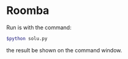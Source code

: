 # Roomba

Run is with the command:

```bash
$python solu.py
```

the result be shown on the command window.
